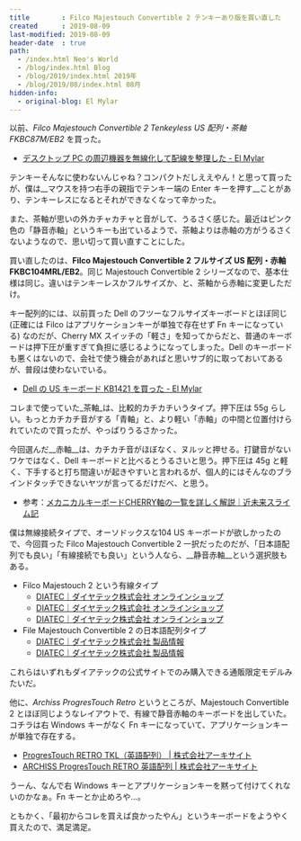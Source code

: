 ```yaml
---
title        : Filco Majestouch Convertible 2 テンキーあり版を買い直した
created      : 2019-08-09
last-modified: 2019-08-09
header-date  : true
path:
  - /index.html Neo's World
  - /blog/index.html Blog
  - /blog/2019/index.html 2019年
  - /blog/2019/08/index.html 08月
hidden-info:
  - original-blog: El Mylar
---
```


以前、_Filco Majestouch Convertible 2 Tenkeyless US 配列・茶軸 FKBC87M/EB2_ を買った。

- [デスクトップ PC の周辺機器を無線化して配線を整理した - El Mylar](http://neos21.hateblo.jp/entry/2019/02/06/205544)

テンキーそんなに使わないんじゃね？コンパクトだしええやん！と思って買ったが、僕は__マウスを持つ右手の親指でテンキー端の Enter キーを押す__ことがあり、テンキーレスになるとそれができなくなって辛かった。

また、茶軸が思いの外カチャカチャと音がして、うるさく感じた。最近はピンク色の「静音赤軸」というキーも出ているようで、茶軸よりは赤軸の方がうるさくないようなので、思い切って買い直すことにした。

買い直したのは、__Filco Majestouch Convertible 2 フルサイズ US 配列・赤軸 FKBC104MRL/EB2__。同じ Majestouch Convertible 2 シリーズなので、基本仕様は同じ。違いはテンキーレスかフルサイズか、と、茶軸から赤軸に変更しただけ。

キー配列的には、以前買った Dell のフツーなフルサイズキーボードとほぼ同じ (正確には Filco はアプリケーションキーが単独で存在せず Fn キーになっている) なのだが、Cherry MX スイッチの「軽さ」を知ってからだと、普通のキーボードは押下圧が重すぎて負担に感じるようになってしまった。Dell のキーボードも悪くはないので、会社で使う機会があればと思いサブ的に取っておいてあるが、普段は使わないでいる。

- [Dell の US キーボード KB1421 を買った - El Mylar](http://neos21.hateblo.jp/entry/2018/05/26/172548)

コレまで使っていた_茶軸_は、比較的カチカチいうタイプ。押下圧は 55g らしい。もっとカチカチ音がする「青軸」と、より軽い「赤軸」の中間と位置付けられていたので買ったが、やっぱりうるさかった。

今回選んだ__赤軸__は、カチカチ音がほぼなく、ヌルッと押せる。打鍵音がないワケではなく、Dell キーボードと比べるとうるさいと思う。押下圧は 45g と軽く、下手すると打ち間違いが起きやすいと言われるが、個人的にはそんなのブラインドタッチできないヤツが言ってるだけだべ、と思う。

- 参考：[メカニカルキーボードCHERRY軸の一覧を詳しく解説｜近未来スライム記](https://xenonhyx.com/mechanical-keyboard-type/)

僕は無線接続タイプで、オーソドックスな104 US キーボードが欲しかったので、今回買った Filco Majestouch Convertible 2 一択だったのだが、「日本語配列でも良い」「有線接続でも良い」という人なら、__静音赤軸__という選択肢もある。

- Filco Majestouch 2 という有線タイプ
  - [DIATEC｜ダイヤテック株式会社 オンラインショップ](https://www.diatec.co.jp/shop/det.php?prod_c=2270)
  - [DIATEC｜ダイヤテック株式会社 オンラインショップ](https://www.diatec.co.jp/shop/det.php?prod_c=2268)
  - [DIATEC｜ダイヤテック株式会社 オンラインショップ](https://www.diatec.co.jp/shop/det.php?prod_c=2758)
- File Majestouch Convertible 2 の日本語配列タイプ
  - [DIATEC｜ダイヤテック株式会社 製品情報](https://www.diatec.co.jp/products/det.php?prod_c=4056)
  - [DIATEC｜ダイヤテック株式会社 製品情報](https://www.diatec.co.jp/products/det.php?prod_c=3972)

これらはいずれもダイアテックの公式サイトでのみ購入できる通販限定モデルみたいだ。

他に、_Archiss ProgresTouch Retro_ というところが、Majestouch Convertible 2 とほぼ同じようなレイアウトで、有線で静音赤軸のキーボードを出していた。コチラは右 Windows キーがなく Fn キーになっていて、アプリケーションキーが単独で存在する。

- [ProgresTouch RETRO TKL（英語配列） | 株式会社アーキサイト](http://www.archisite.co.jp/products/archiss/progres-touch/retro-tkl-en/)
- [ARCHISS ProgresTouch RETRO 英語配列 | 株式会社アーキサイト](http://www.archisite.co.jp/products/archiss/progres-touch/retro-en/)

うーん、なんで右 Windows キーとアプリケーションキーを黙って付けてくれないのかなぁ。Fn キーとか止めろや…。

ともかく、「最初からコレを買えば良かったやん」というキーボードをようやく買えたので、満足満足。
